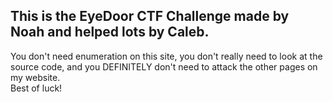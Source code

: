 ## This is the EyeDoor CTF Challenge made by Noah and helped lots by Caleb.  
You don't need enumeration on this site, you don't really need to look at the source code, and you DEFINITELY don't need to attack the other pages on my website.  
Best of luck!
